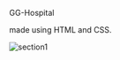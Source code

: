 GG-Hospital

made using HTML and CSS.

![section1](https://github.com/joelcr10/GG-Hospital/assets/67091039/caf80bff-4295-41ae-aab4-237ef8743dc2)
